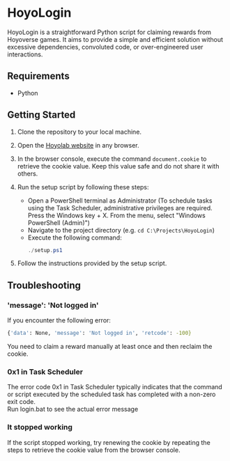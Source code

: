 # HoyoLogin

HoyoLogin is a straightforward Python script for claiming rewards from Hoyoverse games. It aims to provide a simple and efficient solution without excessive dependencies, convoluted code, or over-engineered user interactions.

## Requirements

- Python

## Getting Started

1. Clone the repository to your local machine.
2. Open the [Hoyolab website](https://www.hoyolab.com/home) in any browser.
3. In the browser console, execute the command `document.cookie` to retrieve the cookie value. Keep this value safe and do not share it with others.
4. Run the setup script by following these steps:

   - Open a PowerShell terminal as Administrator (To schedule tasks using the Task Scheduler, administrative privileges are required. Press the Windows key + X. From the menu, select "Windows PowerShell (Admin)")
   - Navigate to the project directory (e.g. `cd C:\Projects\HoyoLogin`)
   - Execute the following command:
     ```powershell
     ./setup.ps1
     ```
 5. Follow the instructions provided by the setup script.

## Troubleshooting

### 'message': 'Not logged in'

If you encounter the following error:
```bash
{'data': None, 'message': 'Not logged in', 'retcode': -100}
```
You need to claim a reward manually at least once and then reclaim the cookie.

### 0x1 in Task Scheduler
The error code 0x1 in Task Scheduler typically indicates that the command or script executed by the scheduled task has completed with a non-zero exit code. <br/>
Run login.bat to see the actual error message

### It stopped working

If the script stopped working, try renewing the cookie by repeating the steps to retrieve the cookie value from the browser console.